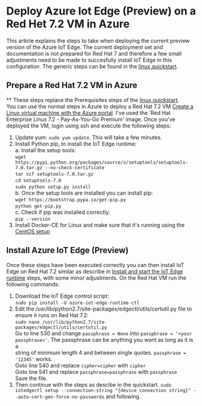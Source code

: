 # Deploy Azure Iot Edge (Preview) on a Red Het 7.2 VM in Azure 
This article explains the steps to take when deploying the current preview version of the Azure IoT Edge. The current deployment set and documentation is not prepared for Red Hat 7 and therefore a few small adjustments need to be made to succesfully install IoT Edge in this configuration. The generic steps can be found in the [linux quickstart](https://docs.microsoft.com/en-us/azure/iot-edge/quickstart-linux).

## Prepare a Red Hat 7.2 VM in Azure
** These steps replace the Prerequisites steps of the [linux quickstart](https://docs.microsoft.com/en-us/azure/iot-edge/quickstart-linux#prerequisites).<br>
You can use the normal steps in Azure to deploy a Red Hat 7.2 VM [Create a Linux virtual machine with the Azure portal](https://docs.microsoft.com/en-us/azure/virtual-machines/linux/quick-create-portal). I've used the 'Red Hat Enterprise Linux 7.2 - Pay-As-You-Go Premium' image. Once you've deployed the VM, login using ssh and execute the following steps:
1.  Update yum: `sudo yum update`. This will take a few minutes.
2.  Install Python pip, to install the IoT Edge runtime: <br>
    a.  Install the setup tools: <br>
        `wget https://pypi.python.org/packages/source/s/setuptools/setuptools-7.0.tar.gz --no-check-certificate` <br>
        `tar xzf setuptools-7.0.tar.gz` <br>
        `cd setuptools-7.0` <br>
        `sudo python setup.py install` <br>
    b.  Once the setup tools are installed you can install pip: <br>
        `wget https://bootstrap.pypa.io/get-pip.py` <br>
        `python get-pip.py` <br>
    c.  Check if pip was installed correctly: <br>
        `pip --version` <br>
3.  Install Docker-CE for Linux and make sure that it's running using the [CentOS setup](https://docs.docker.com/install/linux/docker-ce/centos/)

## Install Azure IoT Edge (Preview)
Once these steps have been executed correctly you can then install IoT Edge on Red Hat 7.2 similar as describe in [Install and start the IoT Edge runtime](https://docs.microsoft.com/en-us/azure/iot-edge/quickstart-linux#install-and-start-the-iot-edge-runtime) steps, with some minor adjustments.
On the Red Hat VM run the following commands: 
1.  Download the IoT Edge control script: <br>
    `sudo pip install -U azure-iot-edge-runtime-ctl` <br>
2.  Edit the /usr/lib/python2.7/site-packages/edgectl/utils/certutil.py file to ensure it runs on Red Hat 7.2: <br>
    `sudo nano /usr/lib/python2.7/site-packages/edgectl/utils/certutil.py` <br>
    Go to line 530 and change `passphrase = None` into `passphrase = '<your passphrase>'`. The passphrase can be anything you want as long as it is a  <br>string of minimum length 4 and between single quotes. `passphrase = '12345'` works.<br>
    Goto line 540 and replace `cipher=cipher` with `cipher`<br>
    Goto line 541 and replace `passphrase=passphrase` with `passphrase` <br>
    Save the file. <br>
3.  Then continue with the steps as descibe in the quickstart. `sudo iotedgectl setup --connection-string "{device connection string}" --auto-cert-gen-force-no-passwords` and following.
